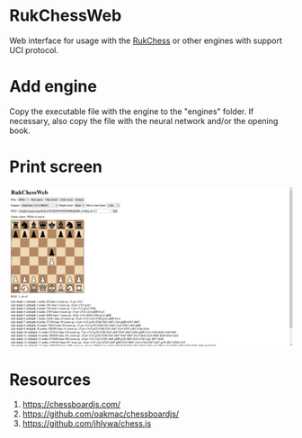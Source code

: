 # RukChessWeb
Web interface for usage with the [RukChess](https://github.com/Ilya-Ruk/RukChess) or other engines with support UCI protocol.

# Add engine
Copy the executable file with the engine to the "engines" folder. If necessary, also copy the file with the neural network and/or the opening book.

# Print screen

![Print screen](resources/print_screen.jpg)

# Resources
1. https://chessboardjs.com/
2. https://github.com/oakmac/chessboardjs/
3. https://github.com/jhlywa/chess.js
